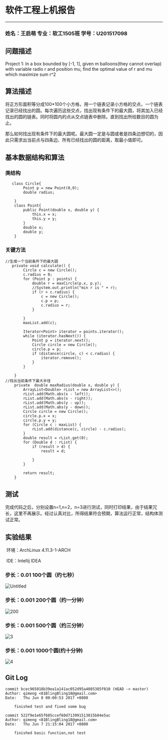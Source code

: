 # 软件工程上机报告

***

### 姓名：王启萌 专业：软工1505班 学号：U201517098

## 问题描述

Project 1:
In a box bounded by [-1, 1], given m balloons(they cannot overlap) with variable radio r and position mu, find the optimal value of r and mu which maximize sum r^2

## 算法描述

​	将正方形面积等分成100*100个小方格，用一个链表记录小方格的交点，一个链表记录已经找出的圆。每次遍历这些交点，找出现有条件下的最大圆，将其加入已经找出的圆的链表。同时将圆内的点从交点链表中删除。直到找出所给数目的圆为止。

​	那么如何找出现有条件下的最大圆呢。最大圆一定是与圆或者是四条边想切的，因此只需求出当前点与四条边、所有已经找出的圆的距离，取最小值即可。

## 基本数据结构和算法

### 类结构

~~~
   class Circle{
        Point p = new Point(0,0);
        double radius;

    }
    class Point{
        public Point(double x, double y) {
            this.x = x;
            this.y = y;
        }
        double x;
        double y;
    }
~~~

### 关键方法

~~~
//生成一个当前条件下的最大圆
   private void calculate() {
        Circle c = new Circle();
        c.radius = 0;
        for (Point p : points) {
            double r = maxCircle(p.x, p.y);
            //System.out.println("min r is " + r);
            if (r > c.radius) {
                c = new Circle();
                c.p = p;
                c.radius = r;
            }

        }
        maxList.add(c);

        Iterator<Point> iterator = points.iterator();
        while (iterator.hasNext()) {
            Point p = iterator.next();
            Circle circle = new Circle();
            circle.p = p;
            if (distance(circle, c) < c.radius) {
                iterator.remove();
            }
        }

    }
//找出当前条件下最大半径
    private  double maxRadius(double x, double y) {
        ArrayList<Double> rList = new ArrayList<>();
        rList.add(Math.abs(x - left));
        rList.add(Math.abs(x - right));
        rList.add(Math.abs(y - up));
        rList.add(Math.abs(y - down));
        Circle circle = new Circle();
        circle.p.x = x;
        circle.p.y = y;
        for (Circle c : maxList) {
            rList.add(distance(c, circle) - c.radius);
        }
        double result = rList.get(0);
        for (Double d : rList) {
            if (result > d) {
                result = d;

            }
        }

        return result;
    }
~~~

## 测试

​	完成代码之后，分别设置n=1,n=2，n=3进行测试，同时打印结果，由于结果冗长，这里不再展示。经过认真对比，所得结果符合预期，算法运行正常，结构体测试正常。

## 实验结果

​	环境：ArchLinux 4.11.3-1-ARCH

​	IDE：Intellij IDEA

### 步长：0.01 100个圆（约七秒）

![Untitled](/home/wqm/Documents/se/img/Untitled.png)

### 步长：0.001 200个圆（约一分钟）

![200](/home/wqm/Documents/se/img/200.png)

### 步长：0.001 500个圆（约三分钟）

![3](/home/wqm/Documents/se/img/3.png)

### 步长：0.001 1000个圆(约十分钟)

![4](/home/wqm/4.png)

## Git Log

~~~
commit bcec965018b39ea1a141ac052d95a4085385f010 (HEAD -> master)
Author: qimeng <81BlingBling18@gmail.com>
Date:   Thu Jun 8 00:00:53 2017 +0800

    finished test and fixed some bug

commit 522f9e1e65f605ccef60d713991513015b04e5ac
Author: qimeng <81BlingBling18@gmail.com>
Date:   Thu Jun 7 21:15:04 2017 +0800

    finished basic function,not test


~~~

